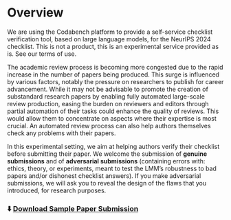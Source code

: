 # Overview 

We are using the Codabench platform to provide a self-service checklist verification tool, based on large language models, for the NeurIPS 2024 checklist. This is not a product, this is an experimental service provided as is. See our terms of use.

The academic review process is becoming more congested due to the rapid increase in the number of papers being produced. This surge is influenced by various factors, notably the pressure on researchers to publish for career advancement. While it may not be advisable to promote the creation of substandard research papers by enabling fully automated large-scale review production, easing the burden on reviewers and editors through partial automation of their tasks could enhance the quality of reviews. This would allow them to concentrate on aspects where their expertise is most crucial. An automated review process can also help authors themselves check any problems with their papers. 

In this experimental setting, we aim at helping authors verify their checklist before submitting their paper. We welcome the submission of **genuine submissions** and of **adversarial submissions** (containing errors with: ethics, theory, or experiments, meant to test the LMM’s robustness to bad papers and/or dishonest checklist answers). If you make adversarial submissions, we will ask you to reveal the design of the flaws that you introduced, for research purposes.

### ⬇️ [Download Sample Paper Submission](https://www.codabench.org/datasets/download/6fc884ae-1878-4fcf-8d60-361d8fbec1c4/)